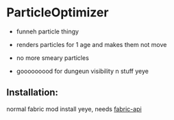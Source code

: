 # __ParticleOptimizer__

- funneh particle thingy

- renders particles for 1 age and makes them not move

- no more smeary particles

- gooooooood for dungeun visibility n stuff yeye


## Installation:
normal fabric mod install yeye, needs [fabric-api](https://modrinth.com/mod/fabric-api/versions)
